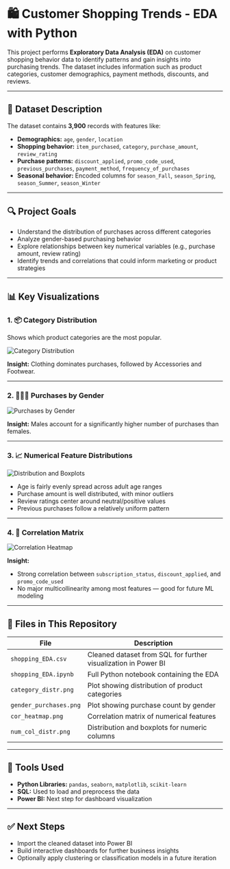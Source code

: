 
# 🛍️ Customer Shopping Trends - EDA with Python

This project performs **Exploratory Data Analysis (EDA)** on customer shopping behavior data to identify patterns and gain insights into purchasing trends. The dataset includes information such as product categories, customer demographics, payment methods, discounts, and reviews.

---

## 📁 Dataset Description

The dataset contains **3,900** records with features like:

- **Demographics:** `age`, `gender`, `location`
- **Shopping behavior:** `item_purchased`, `category`, `purchase_amount`, `review_rating`
- **Purchase patterns:** `discount_applied`, `promo_code_used`, `previous_purchases`, `payment_method`, `frequency_of_purchases`
- **Seasonal behavior:** Encoded columns for `season_Fall`, `season_Spring`, `season_Summer`, `season_Winter`

---

## 🔍 Project Goals

- Understand the distribution of purchases across different categories
- Analyze gender-based purchasing behavior
- Explore relationships between key numerical variables (e.g., purchase amount, review rating)
- Identify trends and correlations that could inform marketing or product strategies

---

## 📊 Key Visualizations

### 1. 📦 Category Distribution

Shows which product categories are the most popular.

![Category Distribution](./category_distr.png)

**Insight:** Clothing dominates purchases, followed by Accessories and Footwear.

---

### 2. 👨‍🦱👩 Purchases by Gender

![Purchases by Gender](./gender_purchases.png)

**Insight:** Males account for a significantly higher number of purchases than females.

---

### 3. 📈 Numerical Feature Distributions

![Distribution and Boxplots](./num_col_distr.png)

- Age is fairly evenly spread across adult age ranges
- Purchase amount is well distributed, with minor outliers
- Review ratings center around neutral/positive values
- Previous purchases follow a relatively uniform pattern

---

### 4. 🔗 Correlation Matrix

![Correlation Heatmap](./cor_heatmap.png)

**Insight:**  
- Strong correlation between `subscription_status`, `discount_applied`, and `promo_code_used`
- No major multicollinearity among most features — good for future ML modeling

---

## 📂 Files in This Repository

| File | Description |
|------|-------------|
| `shopping_EDA.csv` | Cleaned dataset from SQL for further visualization in Power BI |
| `shopping_EDA.ipynb` | Full Python notebook containing the EDA |
| `category_distr.png` | Plot showing distribution of product categories |
| `gender_purchases.png` | Plot showing purchase count by gender |
| `cor_heatmap.png` | Correlation matrix of numerical features |
| `num_col_distr.png` | Distribution and boxplots for numeric columns |

---

## 📌 Tools Used

- **Python Libraries:** `pandas`, `seaborn`, `matplotlib`, `scikit-learn`
- **SQL:** Used to load and preprocess the data
- **Power BI:** Next step for dashboard visualization

---

## ✅ Next Steps

- Import the cleaned dataset into Power BI
- Build interactive dashboards for further business insights
- Optionally apply clustering or classification models in a future iteration
